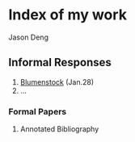 # Index of my work 

Jason Deng

## Informal Responses

1. [Blumenstock](https://github.com/TaegonJD/workshop/blob/master/blumenstock.md) (Jan.28)
2. ...

### Formal Papers 

1. Annotated Bibliography 
